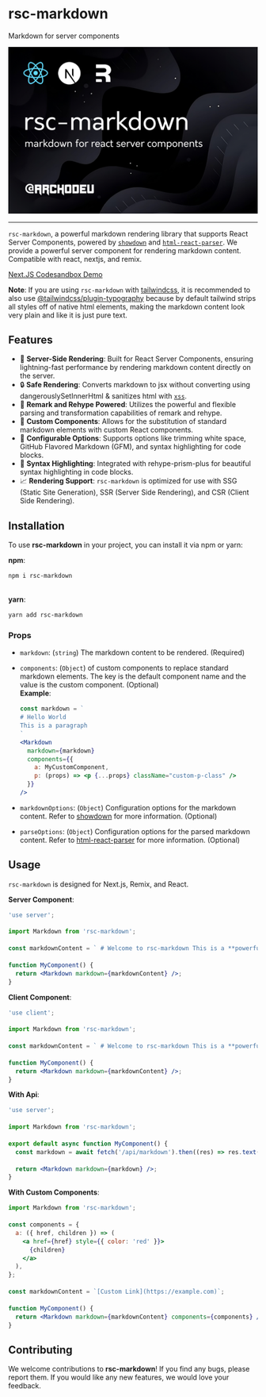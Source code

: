 # rsc-markdown

Markdown for server components

![rsc-markdown: markdown for react server components](./rsc-markdown.png)

---

`rsc-markdown`, a powerful markdown rendering library that supports React Server Components, powered by [`showdown`](https://github.com/showdownjs/showdown) and [`html-react-parser`](https://github.com/remarkablemark/html-react-parser). We provide a powerful server component for rendering markdown content. Compatible with react, nextjs, and remix.

[Next.JS Codesandbox Demo](https://codesandbox.io/p/devbox/rsc-markdown-next-jtc7zp)

**Note**:
If you are using `rsc-markdown` with [tailwindcss](https://tailwindcss.com), it is recommended to also use [@tailwindcss/plugin-typography](https://github.com/tailwindlabs/tailwindcss-typography) because by default tailwind strips all styles off of native html elements, making the markdown content look very plain and like it is just pure text.

## Features

- 🚀 **Server-Side Rendering**: Built for React Server Components, ensuring lightning-fast performance by rendering markdown content directly on the server.
- 🔒 **Safe Rendering**: Converts markdown to jsx without converting using dangerouslySetInnerHtml & sanitizes html with [`xss`](https://github.com/leizongmin/js-xss).
- 📝 **Remark and Rehype Powered**: Utilizes the powerful and flexible parsing and transformation capabilities of remark and rehype.
- 🎨 **Custom Components**: Allows for the substitution of standard markdown elements with custom React components.
- 🔧 **Configurable Options**: Supports options like trimming white space, GitHub Flavored Markdown (GFM), and syntax highlighting for code blocks.
- 🌈 **Syntax Highlighting**: Integrated with rehype-prism-plus for beautiful syntax highlighting in code blocks.
- 📈 **Rendering Support**: `rsc-markdown` is optimized for use with SSG (Static Site Generation), SSR (Server Side Rendering), and CSR (Client Side Rendering).

## Installation

To use **rsc-markdown** in your project, you can install it via npm or yarn:

**npm**:

```bash
npm i rsc-markdown
```

\
**yarn**:

```bash
yarn add rsc-markdown
```

### Props

- `markdown`: (`string`) The markdown content to be rendered. (Required)
- `components`: (`Object`) of custom components to replace standard markdown elements. The key is the default component name and the value is the custom component. (Optional)
  \
   **Example**:

  ```jsx
  const markdown = `
  # Hello World
  This is a paragraph
  `
  <Markdown
    markdown={markdown}
    components={{
      a: MyCustomComponent,
      p: (props) => <p {...props} className="custom-p-class" />
    }}
  />
  ```

- `markdownOptions`: (`Object`) Configuration options for the markdown content. Refer to [showdown](https://github.com/showdownjs/showdown?tab=readme-ov-file#valid-options) for more information. (Optional)
- `parseOptions`: (`Object`) Configuration options for the parsed markdown content. Refer to [html-react-parser](https://github.com/remarkablemark/html-react-parser?tab=readme-ov-file#usage) for more information. (Optional)

## Usage

`rsc-markdown` is designed for Next.js, Remix, and React.

**Server Component**:

```jsx
'use server';

import Markdown from 'rsc-markdown';

const markdownContent = ` # Welcome to rsc-markdown This is a **powerful** library for rendering markdown in React Server Components. `;

function MyComponent() {
  return <Markdown markdown={markdownContent} />;
}
```

**Client Component**:

```jsx
'use client';

import Markdown from 'rsc-markdown';

const markdownContent = ` # Welcome to rsc-markdown This is a **powerful** library for rendering markdown in React Server Components. `;

function MyComponent() {
  return <Markdown markdown={markdownContent} />;
}
```

**With Api**:

```jsx
'use server';

import Markdown from 'rsc-markdown';

export default async function MyComponent() {
  const markdown = await fetch('/api/markdown').then((res) => res.text());

  return <Markdown markdown={markdown} />;
}
```

**With Custom Components**:

```jsx
import Markdown from 'rsc-markdown';

const components = {
  a: ({ href, children }) => (
    <a href={href} style={{ color: 'red' }}>
      {children}
    </a>
  ),
};

const markdownContent = `[Custom Link](https://example.com)`;

function MyComponent() {
  return <Markdown markdown={markdownContent} components={components} />;
}
```

## Contributing

We welcome contributions to **rsc-markdown**! If you find any bugs, please report them. If you would like any new features, we would love your feedback.

